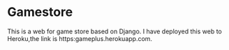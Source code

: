 # Gamestore
This is a web  for game store based on Django.
I have deployed this web to Heroku,the link is https:gameplus.herokuapp.com.
